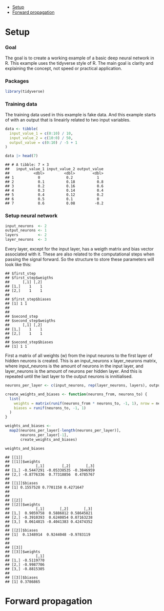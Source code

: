 
- <a href="#setup" id="toc-setup">Setup</a>
- <a href="#forward-propagation" id="toc-forward-propagation">Forward
  propagation</a>

# Setup

### Goal

The goal is to create a working example of a basic deep neural network
in R. This example uses the tidyverse style of R. The main goal is
clarity and explaining the concept, not speed or practical application.

### Packages

``` r
library(tidyverse)
```

### Training data

The training data used in this example is fake data. And this example
starts of with an output that is lineairly related to two input
variables.

``` r
data <- tibble(
  input_value_1 = c(0:10) / 10,
  input_value_2 = c(10:0) / 50,
  output_value = c(0:10) / -5 + 1
)

data |> head(7)
```

    ## # A tibble: 7 × 3
    ##   input_value_1 input_value_2 output_value
    ##           <dbl>         <dbl>        <dbl>
    ## 1           0            0.2           1  
    ## 2           0.1          0.18          0.8
    ## 3           0.2          0.16          0.6
    ## 4           0.3          0.14          0.4
    ## 5           0.4          0.12          0.2
    ## 6           0.5          0.1           0  
    ## 7           0.6          0.08         -0.2

### Setup neural network

``` r
input_neurons  <- 2
output_neurons <- 1
layers         <- 2
layer_neurons  <- 3
```

Every layer, except for the input layer, has a weigth matrix and bias
vector associated with it. These are also related to the computational
steps when passing the signal forward. So the structure to store these
parameters will look like this:

    ## $first_step
    ## $first_step$weigths
    ##      [,1] [,2]
    ## [1,]    1    1
    ## [2,]    1    1
    ## 
    ## $first_step$biases
    ## [1] 1 1
    ## 
    ## 
    ## $second_step
    ## $second_step$weigths
    ##      [,1] [,2]
    ## [1,]    1    1
    ## [2,]    1    1
    ## 
    ## $second_step$biases
    ## [1] 1 1

First a matrix of all weights (w) from the input neurons to the first
layer of hidden neurons is created. This is an input_neurons x
layer_neurons matrix, where input_neurons is the amount of neurons in
the input layer, and layer_neurons is the amount of neurons per hidden
layer. And this is repeated until the last layer to the output neurons
is innitialised.

``` r
neurons_per_layer <- c(input_neurons, rep(layer_neurons, layers), output_neurons)

create_weights_and_biases <- function(neurons_from, neurons_to) {
  list(
    weights = matrix(runif(neurons_from * neurons_to, -1, 1), nrow = neurons_from),
    biases = runif(neurons_to, -1, 1)
  )
}

weights_and_biases <-
  map2(neurons_per_layer[-length(neurons_per_layer)],
       neurons_per_layer[-1],
       create_weights_and_biases)

weights_and_biases
```

    ## [[1]]
    ## [[1]]$weights
    ##            [,1]        [,2]       [,3]
    ## [1,] -0.5447291 -0.05338535 -0.3846959
    ## [2,] -0.8776336  0.77318856  0.4785767
    ## 
    ## [[1]]$biases
    ## [1] 0.1557528 0.7701158 0.4271647
    ## 
    ## 
    ## [[2]]
    ## [[2]]$weights
    ##            [,1]       [,2]       [,3]
    ## [1,]  0.9059758  0.5886812 0.58645821
    ## [2,] -0.3910393  0.6240854 0.07163238
    ## [3,]  0.0614815 -0.4041383 0.42474352
    ## 
    ## [[2]]$biases
    ## [1]  0.1348914  0.9244048 -0.9783119
    ## 
    ## 
    ## [[3]]
    ## [[3]]$weights
    ##            [,1]
    ## [1,] -0.5119770
    ## [2,] -0.9987706
    ## [3,] -0.8815305
    ## 
    ## [[3]]$biases
    ## [1] 0.3786865

# Forward propagation
